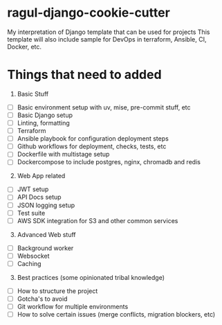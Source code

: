 # ragul-django-cookie-cutter
My interpretation of Django template that can be used for projects
This template will also include sample for DevOps in terraform, Ansible, CI, Docker, etc.

# Things that need to added

1. Basic Stuff
- [ ] Basic environment setup with uv, mise, pre-commit stuff, etc
- [ ] Basic Django setup
- [ ] Linting, formatting
- [ ] Terraform
- [ ] Ansible playbook for configuration deployment steps
- [ ] Github workflows for deployment, checks, tests, etc
- [ ] Dockerfile with multistage setup
- [ ] Dockercompose to include postgres, nginx, chromadb and redis

2. Web App related
- [ ] JWT setup
- [ ] API Docs setup
- [ ] JSON logging setup
- [ ] Test suite
- [ ] AWS SDK integration for S3 and other common services

3. Advanced Web stuff
- [ ] Background worker
- [ ] Websocket
- [ ] Caching

3. Best practices (some opinionated tribal knowledge)
- [ ] How to structure the project
- [ ] Gotcha's to avoid
- [ ] Git workflow for multiple environments
- [ ] How to solve certain issues (merge conflicts, migration blockers, etc)
